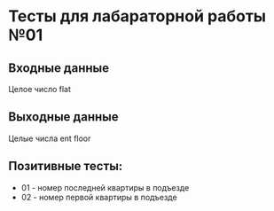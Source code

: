 # Тесты для лабараторной работы №01

## Входные данные
Целое число flat

## Выходные данные
Целые числа ent floor

## Позитивные тесты:
- 01 - номер последней квартиры в подъезде
- 02 - номер первой квартиры в подъезде
